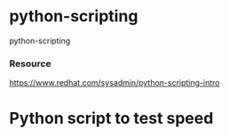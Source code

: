 # python-scripting
python-scripting

### Resource 

https://www.redhat.com/sysadmin/python-scripting-intro

# Python script to test speed 

